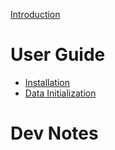 [Introduction](./intro.md)

# User Guide

- [Installation](./installation.md)
- [Data Initialization](./data-init.md)

# Dev Notes


